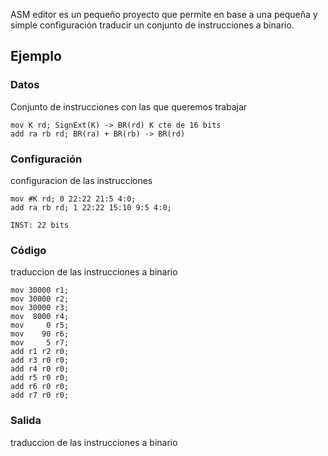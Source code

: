 ASM editor es un pequeño proyecto que permite en base a una pequeña y simple configuración traducir un conjunto de instrucciones a binario.

## Ejemplo

### Datos
Conjunto de instrucciones con las que queremos trabajar
```asm=
mov K rd; SignExt(K) -> BR(rd) K cte de 16 bits
add ra rb rd; BR(ra) + BR(rb) -> BR(rd)
```

### Configuración
configuracion de las instrucciones
```asm=
mov #K rd; 0 22:22 21:5 4:0;
add ra rb rd; 1 22:22 15:10 9:5 4:0;
```
```
INST: 22 bits
```

### Código
traduccion de las instrucciones a binario
```asm=
mov 30000 r1;
mov 30000 r2;
mov 30000 r3;
mov  8000 r4;
mov     0 r5;
mov    90 r6;
mov     5 r7;
add r1 r2 r0;
add r3 r0 r0;
add r4 r0 r0;
add r5 r0 r0;
add r6 r0 r0;
add r7 r0 r0;
```

### Salida
traduccion de las instrucciones a binario
```

```



